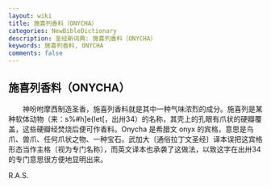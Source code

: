 ```yaml
---
layout: wiki
title: 施喜列香料（ONYCHA）
categories: NewBibleDictionary
description: 圣经新词典: 施喜列香料（ONYCHA）
keywords: 施喜列香料, ONYCHA
comments: false
---
```


## 施喜列香料（ONYCHA）

　　神吩咐摩西制造圣香，施喜列香料就是其中一种气味浓烈的成分。施喜列是某种软体动物（来：s%#h]e{let[，出卅34）的名称，其壳上的孔眼有爪状的硬瓣覆盖，这些硬瓣经焚烧后便可作香料。Onycha 是希腊文 onyx 的宾格，意思是鸟爪、兽爪、任何爪状之物、一种宝石。武加大〔通俗拉丁文圣经〕译本误把这宾格形态当作主格〔视为专门名称〕，而英文译本也承袭了这做法，以致这字在出卅34的专门意思很方便地显明出来。

R.A.S.








